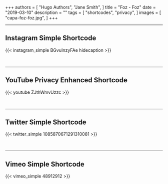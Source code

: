 +++
authors = [
    "Hugo Authors",
    "Jane Smith",
]
title = "Foz - Foz"
date = "2019-03-10"
description = ""
tags = [
    "shortcodes",
    "privacy",
]
images = [
    "capa-foz-foz.jpg",
]
+++

<!-- Nos juntamos em Foz do Iguaçu um dia antes, já que éramos de outras cidades e até país, para organizar nossas bolsas e bicicletas: cinco fixas, uma single speed e uma gravel. Partimos um pouco tarde, atravessando a Ponte da Amizade em direção a Assunção com o sol castigando e muito vento. Esse foi o clima de toda a viagem, sem uma gota de chuva. -->
<!--more-->
---

## Instagram Simple Shortcode

{{< instagram_simple BGvuInzyFAe hidecaption >}}

<br>

---

## YouTube Privacy Enhanced Shortcode

{{< youtube ZJthWmvUzzc >}}

<br>

---

## Twitter Simple Shortcode

{{< twitter_simple 1085870671291310081 >}}

<br>

---

## Vimeo Simple Shortcode

{{< vimeo_simple 48912912 >}}

